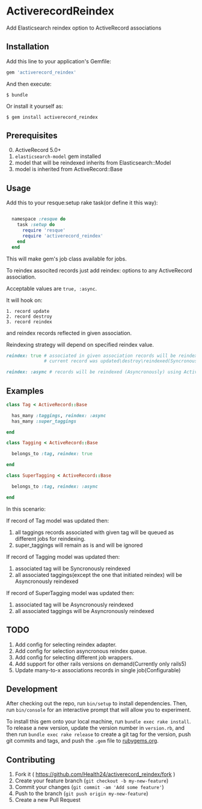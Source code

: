 # ActiverecordReindex

Add Elasticsearch reindex option to ActiveRecord associations

## Installation

Add this line to your application's Gemfile:

```ruby
gem 'activerecord_reindex'
```

And then execute:

    $ bundle

Or install it yourself as:

    $ gem install activerecord_reindex

## Prerequisites

  0. ActiveRecord 5.0+
  1. `elasticsearch-model` gem installed
  2. model that will be reindexed inherits from Elasticsearch::Model
  3. model is inherited from ActiveRecord::Base

## Usage
  Add this to your resque:setup rake task(or define it this way):

  ```ruby

    namespace :resque do
      task :setup do
        require 'resque'
        require 'activerecord_reindex'
      end
    end

  ```

  This will make gem's job class available for jobs.

  To reindex associted records just add reindex: options to any ActiveRecord association.

  Acceptable values are `true, :async`.

  It will hook on:

    1. record update
    2. record destroy
    3. record reindex

  and reindex records reflected in given association.

  Reindexing strategy will depend on specified reindex value.

  ```ruby
  reindex: true # associated in given association records will be reindexed in the same time as
                # current record was updated\destroy\reindexed(Syncronously)
  ```

  ```ruby
  reindex: :async # records will be reindexed (Asyncronously) using ActiveJob as adapter.
  ```

## Examples

```ruby
class Tag < ActiveRecord::Base

  has_many :taggings, reindex: :async
  has_many :super_taggings

end

class Tagging < ActiveRecord::Base

  belongs_to :tag, reindex: true

end

class SuperTagging < ActiveRecord::Base

  belongs_to :tag, reindex: :async

end
```

In this scenario:

If record of Tag model was updated then:
  1. all taggings records associated with given tag will be queued as different jobs for reindexing.
  2. super_taggings will remain as is and will be ignored

If record of Tagging model was updated then:
  1. associated tag will be Syncronously reindexed
  2. all associated taggings(except the one that initiated reindex) will be Asyncronously reindexed

If record of SuperTagging model was updated then:
  1. associated tag will be Asyncronously reindexed
  2. all associated taggings will be Asyncronously reindexed

## TODO

1. Add config for selecting reindex adapter.
2. Add config for selection asyncronous reindex queue.
3. Add config for selecting different job wrappers.
4. Add support for other rails versions on demand(Currently only rails5)
5. Update many-to-x associations records in single job(Configurable)

## Development

After checking out the repo, run `bin/setup` to install dependencies. Then, run `bin/console` for an interactive prompt that will allow you to experiment.

To install this gem onto your local machine, run `bundle exec rake install`. To release a new version, update the version number in `version.rb`, and then run `bundle exec rake release` to create a git tag for the version, push git commits and tags, and push the `.gem` file to [rubygems.org](https://rubygems.org).

## Contributing

1. Fork it ( https://github.com/Health24/activerecord_reindex/fork )
2. Create your feature branch (`git checkout -b my-new-feature`)
3. Commit your changes (`git commit -am 'Add some feature'`)
4. Push to the branch (`git push origin my-new-feature`)
5. Create a new Pull Request

